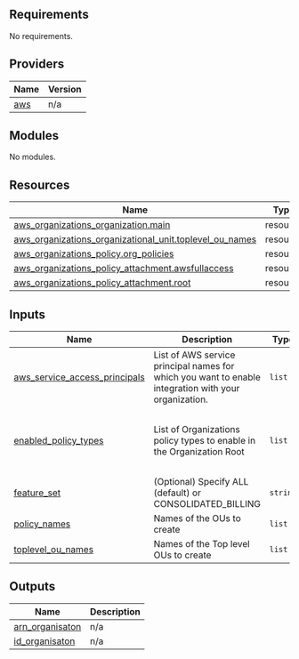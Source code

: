## Requirements

No requirements.

## Providers

| Name | Version |
|------|---------|
| <a name="provider_aws"></a> [aws](#provider\_aws) | n/a |

## Modules

No modules.

## Resources

| Name | Type |
|------|------|
| [aws_organizations_organization.main](https://registry.terraform.io/providers/hashicorp/aws/latest/docs/resources/organizations_organization) | resource |
| [aws_organizations_organizational_unit.toplevel_ou_names](https://registry.terraform.io/providers/hashicorp/aws/latest/docs/resources/organizations_organizational_unit) | resource |
| [aws_organizations_policy.org_policies](https://registry.terraform.io/providers/hashicorp/aws/latest/docs/resources/organizations_policy) | resource |
| [aws_organizations_policy_attachment.awsfullaccess](https://registry.terraform.io/providers/hashicorp/aws/latest/docs/resources/organizations_policy_attachment) | resource |
| [aws_organizations_policy_attachment.root](https://registry.terraform.io/providers/hashicorp/aws/latest/docs/resources/organizations_policy_attachment) | resource |

## Inputs

| Name | Description | Type | Default | Required |
|------|-------------|------|---------|:--------:|
| <a name="input_aws_service_access_principals"></a> [aws\_service\_access\_principals](#input\_aws\_service\_access\_principals) | List of AWS service principal names for which you want to enable integration with your organization. | `list` | <pre>[<br>  "cloudtrail.amazonaws.com",<br>  "config.amazonaws.com"<br>]</pre> | no |
| <a name="input_enabled_policy_types"></a> [enabled\_policy\_types](#input\_enabled\_policy\_types) | List of Organizations policy types to enable in the Organization Root | `list` | <pre>[<br>  "BACKUP_POLICY",<br>  "SERVICE_CONTROL_POLICY",<br>  "TAG_POLICY"<br>]</pre> | no |
| <a name="input_feature_set"></a> [feature\_set](#input\_feature\_set) | (Optional) Specify ALL (default) or CONSOLIDATED\_BILLING | `string` | `"ALL"` | no |
| <a name="input_policy_names"></a> [policy\_names](#input\_policy\_names) | Names of the OUs to create | `list` | `[]` | no |
| <a name="input_toplevel_ou_names"></a> [toplevel\_ou\_names](#input\_toplevel\_ou\_names) | Names of the Top level OUs to create | `list` | `[]` | no |

## Outputs

| Name | Description |
|------|-------------|
| <a name="output_arn_organisaton"></a> [arn\_organisaton](#output\_arn\_organisaton) | n/a |
| <a name="output_id_organisaton"></a> [id\_organisaton](#output\_id\_organisaton) | n/a |
